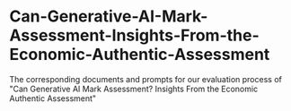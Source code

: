 # Can-Generative-AI-Mark-Assessment-Insights-From-the-Economic-Authentic-Assessment
The corresponding documents and prompts for our evaluation process of "Can Generative AI Mark Assessment? Insights From the Economic Authentic Assessment"
